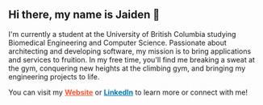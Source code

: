 <h2>Hi there, my name is Jaiden 👋</h2>

I'm currently a student at the University of British Columbia studying Biomedical Engineering and Computer Science. Passionate about architecting and developing software, my mission is to bring applications and services to fruition. In my free time, you'll find me breaking a sweat at the gym, conquering new heights at the climbing gym, and bringing my engineering projects to life.

You can visit my <a href="https://jaidensiu.vercel.app" target="_blank" rel="noopener noreferrer" style="color: #ff5733; font-weight: bold; text-decoration: underline;">Website</a> or <a href="https://www.linkedin.com/in/jaidensiu" target="_blank" rel="noopener noreferrer" style="color: #0077b5; font-weight: bold; text-decoration: underline;">LinkedIn</a> to learn more or connect with me!
